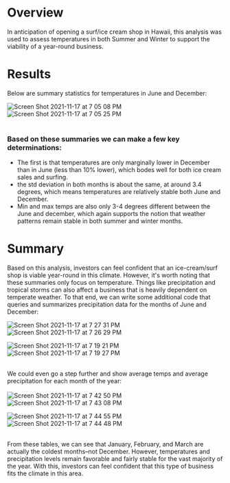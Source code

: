 # Overview
In anticipation of opening a surf/ice cream shop in Hawaii, this analysis was used to assess temperatures in both Summer and Winter to support the viability of a year-round business. 

# Results
Below are summary statistics for temperatures in June and December:

![Screen Shot 2021-11-17 at 7 05 08 PM](https://user-images.githubusercontent.com/90878911/142332264-4973e905-d619-4516-8841-d21373c8005e.png)    ![Screen Shot 2021-11-17 at 7 05 25 PM](https://user-images.githubusercontent.com/90878911/142332271-1f083839-ea66-486e-8319-f0cc2c67ffca.png)<br/><br/>

### Based on these summaries we can make a few key determinations:
- The first is that temperatures are only marginally lower in December than in June (less than 10% lower), which bodes well for both ice cream sales and surfing.
- the std deviation in both months is about the same, at around 3.4 degrees, which means temperatures are relatively stable both June and December.
- Min and max temps are also only 3-4 degrees different between the June and december, which again supports the notion that weather patterns remain stable in both summer and winter months.

# Summary

Based on this analysis, investors can feel confident that an ice-cream/surf shop is viable year-round in this climate. However, it's worth noting that these summaries only focus on temperature. Things like precipitation and tropical storms can also affect a business that is heavily dependent on temperate weather. To that end, we can write some additional code that queries and summarizes precipitation data for the months of June and December:<br/>

![Screen Shot 2021-11-17 at 7 27 31 PM](https://user-images.githubusercontent.com/90878911/142334322-7a051ac9-fef4-4e69-9715-b4c530cab534.png) ![Screen Shot 2021-11-17 at 7 26 29 PM](https://user-images.githubusercontent.com/90878911/142334201-d61574c8-49a7-4b95-8f4e-cee7e568f461.png)

![Screen Shot 2021-11-17 at 7 19 21 PM](https://user-images.githubusercontent.com/90878911/142333528-d458c6d9-a1b2-4e11-9508-00b7fd79d716.png) ![Screen Shot 2021-11-17 at 7 19 27 PM](https://user-images.githubusercontent.com/90878911/142333532-18c1b585-4035-4f2c-b2fb-cc0deaf6f9ef.png)<br/><br/>

We could even go a step further and show average temps and average precipitation for each month of the year:<br/><br/>
![Screen Shot 2021-11-17 at 7 42 50 PM](https://user-images.githubusercontent.com/90878911/142335862-fd6a994b-e6bc-4e17-b367-25f94adba1ff.png)  ![Screen Shot 2021-11-17 at 7 43 08 PM](https://user-images.githubusercontent.com/90878911/142335870-a6de7629-c643-4fee-a593-bb27d76f4899.png)

![Screen Shot 2021-11-17 at 7 44 55 PM](https://user-images.githubusercontent.com/90878911/142336032-edb0ee51-339e-4f2c-910a-6ff590f60ef9.png) ![Screen Shot 2021-11-17 at 7 44 48 PM](https://user-images.githubusercontent.com/90878911/142336041-c910f61d-e2ea-4908-a383-b5e1c7597bcf.png)<br/><br/>

From these tables, we can see that January, February, and March are actually the coldest months–not December. However, temperatures and precipitation levels remain favorable and fairly stable for the vast majority of the year. With this, investors can feel confident that this type of business fits the climate in this area.

